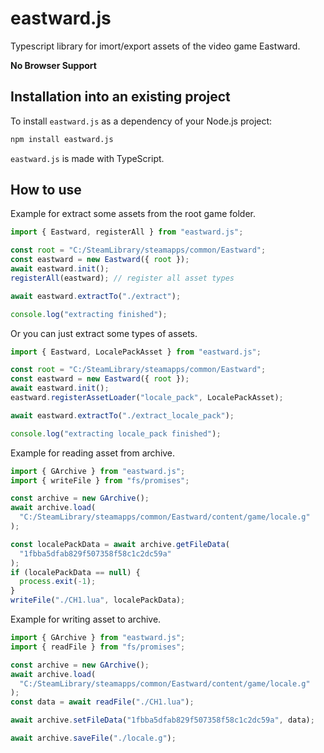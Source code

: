 # eastward.js

Typescript library for imort/export assets of the video game Eastward.

**No Browser Support**

## Installation into an existing project

To install `eastward.js` as a dependency of your Node.js project:

```sh
npm install eastward.js
```

`eastward.js` is made with TypeScript.

## How to use

Example for extract some assets from the root game folder.

```javascript
import { Eastward, registerAll } from "eastward.js";

const root = "C:/SteamLibrary/steamapps/common/Eastward";
const eastward = new Eastward({ root });
await eastward.init();
registerAll(eastward); // register all asset types

await eastward.extractTo("./extract");

console.log("extracting finished");
```

Or you can just extract some types of assets.

```javascript
import { Eastward, LocalePackAsset } from "eastward.js";

const root = "C:/SteamLibrary/steamapps/common/Eastward";
const eastward = new Eastward({ root });
await eastward.init();
eastward.registerAssetLoader("locale_pack", LocalePackAsset);

await eastward.extractTo("./extract_locale_pack");

console.log("extracting locale_pack finished");
```

Example for reading asset from archive.

```javascript
import { GArchive } from "eastward.js";
import { writeFile } from "fs/promises";

const archive = new GArchive();
await archive.load(
  "C:/SteamLibrary/steamapps/common/Eastward/content/game/locale.g"
);

const localePackData = await archive.getFileData(
  "1fbba5dfab829f507358f58c1c2dc59a"
);
if (localePackData == null) {
  process.exit(-1);
}
writeFile("./CH1.lua", localePackData);
```

Example for writing asset to archive.

```javascript
import { GArchive } from "eastward.js";
import { readFile } from "fs/promises";

const archive = new GArchive();
await archive.load(
  "C:/SteamLibrary/steamapps/common/Eastward/content/game/locale.g"
);
const data = await readFile("./CH1.lua");

await archive.setFileData("1fbba5dfab829f507358f58c1c2dc59a", data);

await archive.saveFile("./locale.g");
```

